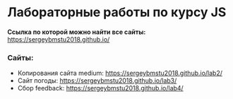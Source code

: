 # Лабораторные работы по курсу JS

**Ссылка по которой можно найти все сайты:** https://sergeybmstu2018.github.io/

### Сайты:
- Копирования сайта medium: https://sergeybmstu2018.github.io/lab2/
- Сайт погоды: https://sergeybmstu2018.github.io/lab3/
- Сбор feedback: https://sergeybmstu2018.github.io/lab4/
